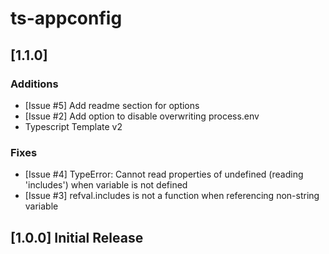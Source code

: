 # ts-appconfig

## [1.1.0]

### Additions
- [Issue #5] Add readme section for options
- [Issue #2] Add option to disable overwriting process.env
- Typescript Template v2

### Fixes
- [Issue #4] TypeError: Cannot read properties of undefined (reading 'includes') when variable is not defined
- [Issue #3] refval.includes is not a function when referencing non-string variable

## [1.0.0] Initial Release
